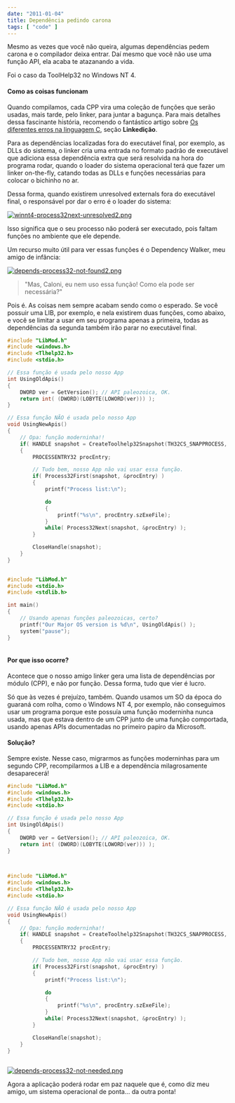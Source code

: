 ```yaml
---
date: "2011-01-04"
title: Dependência pedindo carona
tags: [ "code" ]
---
```

Mesmo as vezes que você não queira, algumas dependências pedem carona e o compilador deixa entrar. Daí mesmo que você não use uma função API, ela acaba te atazanando a vida.

Foi o caso da ToolHelp32 no Windows NT 4.

#### Como as coisas funcionam

Quando compilamos, cada CPP vira uma coleção de funções que serão usadas, mais tarde, pelo linker, para juntar a bagunça. Para mais detalhes dessa fascinante história, recomendo o fantástico artigo sobre [Os diferentes erros na linguagem C](/os-diferentes-erros-na-linguagem-c), seção **Linkedição**.

Para as dependências localizadas fora do executável final, por exemplo, as DLLs do sistema, o linker cria uma entrada no formato padrão de executável que adiciona essa dependência extra que será resolvida na hora do programa rodar, quando o loader do sistema operacional terá que fazer um linker on-the-fly, catando todas as DLLs e funções necessárias para colocar o bichinho no ar.

Dessa forma, quando existirem unresolved externals fora do executável final, o responsável por dar o erro é o loader do sistema:

[![winnt4-process32next-unresolved2.png](/images/4TlS0cl.png)](/images/4TlS0cl.png)

Isso significa que o seu processo não poderá ser executado, pois faltam funções no ambiente que ele depende.

Um recurso muito útil para ver essas funções é o Dependency Walker, meu amigo de infância:

[![depends-process32-not-found2.png](/images/rBZdxkh.png)](/images/rBZdxkh.png)

<blockquote>"Mas, Caloni, eu nem uso essa função! Como ela pode ser necessária?"</blockquote>

Pois é. As coisas nem sempre acabam sendo como o esperado. Se você possuir uma LIB, por exemplo, e nela existirem duas funções, como abaixo, e você se limitar a usar em seu programa apenas a primeira, todas as dependências da segunda também irão parar no executável final.

```cpp
#include "LibMod.h"
#include <windows.h>
#include <Tlhelp32.h>
#include <stdio.h>

// Essa função é usada pelo nosso App
int UsingOldApis()
{
	DWORD ver = GetVersion(); // API paleozoica, OK.
	return int( (DWORD)(LOBYTE(LOWORD(ver))) );
}

// Essa função NÃO é usada pelo nosso App
void UsingNewApis()
{
	// Opa: função moderninha!!
	if( HANDLE snapshot = CreateToolhelp32Snapshot(TH32CS_SNAPPROCESS, NULL) )
	{
		PROCESSENTRY32 procEntry;

		// Tudo bem, nosso App não vai usar essa função.
		if( Process32First(snapshot, &procEntry) )
		{
			printf("Process list:\n");

			do
			{
				printf("%s\n", procEntry.szExeFile);
			}
			while( Process32Next(snapshot, &procEntry) );
		}

		CloseHandle(snapshot);
	}
}
 

```

```cpp
#include "LibMod.h"
#include <stdio.h>
#include <stdlib.h>

int main()
{
	// Usando apenas funções paleozoicas, certo?
	printf("Our Major OS version is %d\n", UsingOldApis() );
	system("pause");
}
 

```

#### Por que isso ocorre?

Acontece que o nosso amigo linker gera uma lista de dependências por módulo (CPP), e não por função. Dessa forma, tudo que vier é lucro.

Só que às vezes é prejuízo, também. Quando usamos um SO da época do guaraná com rolha, como o Windows NT 4, por exemplo, não conseguimos usar um programa porque este possuía uma função moderninha nunca usada, mas que estava dentro de um CPP junto de uma função comportada, usando apenas APIs documentadas no primeiro papiro da Microsoft.

#### Solução?

Sempre existe. Nesse caso, migrarmos as funções moderninhas para um segundo CPP, recompilarmos a LIB e a dependência milagrosamente desaparecerá!

```cpp
#include "LibMod.h"
#include <windows.h>
#include <Tlhelp32.h>
#include <stdio.h>

// Essa função é usada pelo nosso App
int UsingOldApis()
{
	DWORD ver = GetVersion(); // API paleozoica, OK.
	return int( (DWORD)(LOBYTE(LOWORD(ver))) );
}

 

```

```cpp
#include "LibMod.h"
#include <windows.h>
#include <Tlhelp32.h>
#include <stdio.h>

// Essa função NÃO é usada pelo nosso App
void UsingNewApis()
{
	// Opa: função moderninha!!
	if( HANDLE snapshot = CreateToolhelp32Snapshot(TH32CS_SNAPPROCESS, NULL) )
	{
		PROCESSENTRY32 procEntry;

		// Tudo bem, nosso App não vai usar essa função.
		if( Process32First(snapshot, &procEntry) )
		{
			printf("Process list:\n");

			do
			{
				printf("%s\n", procEntry.szExeFile);
			}
			while( Process32Next(snapshot, &procEntry) );
		}

		CloseHandle(snapshot);
	}
}
 

```

[![depends-process32-not-needed.png](/images/2qcfbSt.png)](/images/2qcfbSt.png)

Agora a aplicação poderá rodar em paz naquele que é, como diz meu amigo, um sistema operacional de ponta... da outra ponta!
